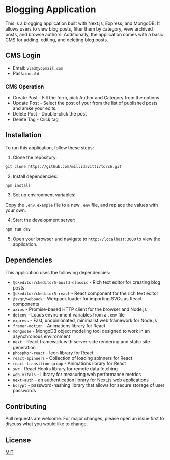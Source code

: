 # Blogging Application

This is a blogging application built with Next.js, Express, and MongoDB. It allows users to view blog posts, filter them by category, view archived posts, and browse authors. Additionally, the application comes with a basic CMS for adding, editing, and deleting blog posts.

## CMS Login

- Email: `vlad@yopmail.com`
- Pass: `donald`

### CMS Operation

- Create Post - Fill the form, pick Author and Category from the options
- Update Post - Select the post of your from the list of published posts and amke your edits.
- Delete Post - Double-click the post
- Delete Tag - Click tag

## Installation

To run this application, follow these steps:

1.  Clone the repository:

`git clone https://github.com/millidavitti/torch.git`

2.  Install dependencies:

`npm install`

3.  Set up environment variables:

Copy the `.env.example` file to a new `.env` file, and replace the values with your own.

4.  Start the development server:

`npm run dev`

5.  Open your browser and navigate to `http://localhost:3000` to view the application.

## Dependencies

This application uses the following dependencies:

- `@ckeditor/ckeditor5-build-classic` - Rich text editor for creating blog posts
- `@ckeditor/ckeditor5-react` - React component for the rich text editor
- `@svgr/webpack` - Webpack loader for importing SVGs as React components
- `axios` - Promise-based HTTP client for the browser and Node.js
- `dotenv` - Loads environment variables from a `.env` file
- `express` - Fast, unopinionated, minimalist web framework for Node.js
- `framer-motion` - Animations library for React
- `mongoose` - MongoDB object modeling tool designed to work in an asynchronous environment
- `next` - React framework with server-side rendering and static site generation
- `phosphor-react` - Icon library for React
- `react-spinners` - Collection of loading spinners for React
- `react-transition-group` - Animations library for React
- `swr` - React Hooks library for remote data fetching
- `web-vitals` - Library for measuring web performance metrics
- `next-auth` - an authentication library for Next.js web applications
- `bcrypt` - password-hashing library that allows for secure storage of user passwords

## Contributing

Pull requests are welcome. For major changes, please open an issue first to discuss what you would like to change.

## License

[MIT](https://choosealicense.com/licenses/mit/)
